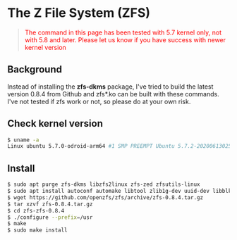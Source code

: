 # The Z File System (ZFS)

><span style="color:red">The command in this page has been tested with 5.7 kernel only, not with 5.8 and later. Please let us know if you have success with newer kernel version</span>

## Background
Instead of installing the **zfs-dkms** package, I've tried to build the latest version 0.8.4 from Github and zfs*.ko can be built with these commands. I've not tested if zfs work or not, so please do at your own risk.

## Check kernel version

```bash
$ uname -a
Linux ubuntu 5.7.0-odroid-arm64 #1 SMP PREEMPT Ubuntu 5.7.2-202006130259~focal (2020-06-12) aarch64 aarch64 aarch64 GNU/Linux
```

## Install
```bash
$ sudo apt purge zfs-dkms libzfs2linux zfs-zed zfsutils-linux
$ sudo apt install autoconf automake libtool zlib1g-dev uuid-dev libblkid-dev libssl-dev
$ wget https://github.com/openzfs/zfs/archive/zfs-0.8.4.tar.gz
$ tar xzvf zfs-0.8.4.tar.gz
$ cd zfs-zfs-0.8.4
$ ./configure --prefix=/usr
$ make
$ sudo make install
```
